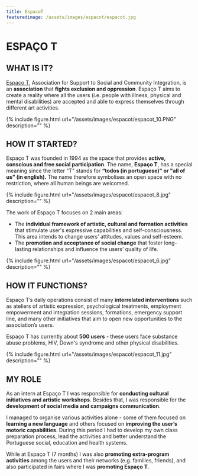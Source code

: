 ```yaml
---
title: EspacoT
featuredimage: /assets/images/espacot/espacot.jpg
---
```

# ESPAÇO T

## WHAT IS IT?

[Espaço T](http://www.espacot.pt/), Association for Support to Social and Community Integration, is an **association** that **fights exclusion and oppression**. Espaço T aims to create a reality where all the users (i.e. people with illness, physical and mental disabilities) are accepted and able to express themselves through different art activities. 

{% include figure.html url="/assets/images/espacot/espacot_10.PNG" description="" %}

## HOW IT STARTED?

Espaço T was founded in 1994 as the space that provides  **active, conscious and free social participation**. The name, **Espaço T**, has a special meaning since the letter "T" stands for **“todos (in portuguese)" or "all of us" (in english).** The name therefore symbolises an open space with no restriction, where all human beings are welcomed.

{% include figure.html url="/assets/images/espacot/espacot_8.jpg" description="" %}

The work of Espaço T focuses on 2 main areas:

- The **individual framework of artistic, cultural and formation activities**  that stimulate user's expressive capabilities and self-consciousness. This area intends to change users’ attitudes, values and self-esteem.
- The **promotion and acceptance of social change** that foster long-lasting relationships and influence the users’ quality of life.

{% include figure.html url="/assets/images/espacot/espacot_6.jpg" description="" %}

## HOW IT FUNCTIONS?

Espaço T’s daily operations consist of many **interrelated interventions** such as ateliers of artistic expression, psychological treatments, employment empowerment and integration sessions, formations, emergency support line, and many other initiatives that aim to open new opportunities to the association’s users. 

Espaço T has currently about **500 users** - these users face substance abuse problems,  HIV, Down's syndrome and other physical disabilities. 

{% include figure.html url="/assets/images/espacot/espacot_11.jpg" description="" %}

## MY ROLE

As an intern at Espaço T I was responsible for **conducting cultural initiatives and artistic workshops**. Besides that, I was responsible for the **development of social media and campaigns communication**. 

I managed to organise various activities alone - some of them focused on **learning a new language** and others focused on **improving the user’s motoric capabilities**. During this period I had to develop my own class preparation process, lead the activities and better understand the Portuguese social, education and health systems. 

While at Espaço T (7 months) I was also **promoting extra-program activities** among the users and their networks (e.g. families, friends), and also participated in fairs where I was **promoting Espaço T**.